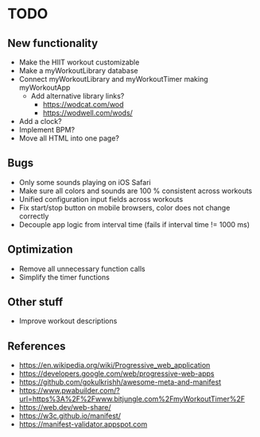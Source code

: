 # TODO

## New functionality
* Make the HIIT workout customizable
* Make a myWorkoutLibrary database
* Connect myWorkoutLibrary and myWorkoutTimer making myWorkoutApp 
  * Add alternative library links?
    * https://wodcat.com/wod
    * https://wodwell.com/wods/
* Add a clock?
* Implement BPM?
* Move all HTML into one page?

## Bugs
* Only some sounds playing on iOS Safari
* Make sure all colors and sounds are 100 % consistent across workouts
* Unified configuration input fields across workouts
* Fix start/stop button on mobile browsers, color does not change correctly
* Decouple app logic from interval time (fails if interval time != 1000 ms)

## Optimization
* Remove all unnecessary function calls 
* Simplify the timer functions

## Other stuff
* Improve workout descriptions

## References
* https://en.wikipedia.org/wiki/Progressive_web_application
* https://developers.google.com/web/progressive-web-apps
* https://github.com/gokulkrishh/awesome-meta-and-manifest
* https://www.pwabuilder.com/?url=https%3A%2F%2Fwww.bitjungle.com%2FmyWorkoutTimer%2F
* https://web.dev/web-share/
* https://w3c.github.io/manifest/
* https://manifest-validator.appspot.com
  